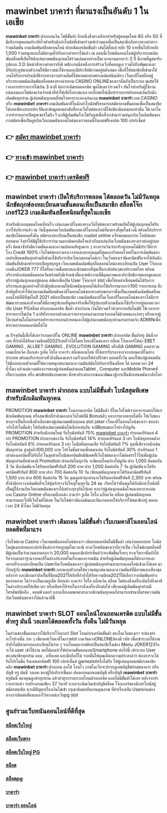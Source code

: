 # mawinbet บาคาร่า  ที่มาแรงเป็นอันดับ 1 ในเอเชีย

**mawinbet บาคาร่า** ฝากถอนเงิน ไม่มีขั้นต่ำ  อีกหนึ่งสิ่งทางเลือกสำหรับผู้คนยุคใหม่ 4G หรือ 5G ที่มีบริการสุดแสนประทับใจสำหรับนักล่าโบนัสที่เข้ามาร่วมเข้าร่วมมาเพื่อเป็นสมาชิกกับทางทางค่ายเราร่วมเดิมพัน เกมเดิมพันสล็อตออนไลน์ ฝากเติมเครดิตขั้นต่ำ เล่นได้ตั้งแต่ หลัก 10 บาทขึ้นไปถึงหลัก 1,000 ร่วมสนุกแบบไม่มีสะดุดไปกับทางค่ายเราได้แล้ว ณ ตอนนี้เว็บพนันออนไลน์ผู้บริการเกมเดิมพันสล็อตที่เปิดให้นักเล่นเกมพนันทุกคนได้ร่วมเล่นมาอย่างเป็นเวลานานมากกว่า 3 ปี มีภาพที่ดูสมจริง รูปแบบ 3 D
มิหนำซ้ำทางค่ายเรายังมี พนักงานมือหนึ่งการสร้างเว็บที่คอยดูเล  รวมไปถึงพัฒนาและปรับปรุงรูปแบบตัวเกมให้มีความน่าใช้งานและมีประสิทธิภาพอยู่สม่ำเสมอ เพื่อที่ให้สมาชิกที่เข้ามาใช้งานได้รับการปรนนิบัติจากทางเราอย่างเต็มที่ไม่ขาดตกบกพร่องแม้แต่นิดเดียว เว็บคาสิโนสล็อตผู้บริการเกมพนันเดิมพันสล็อตของทางค่ายเกม CASINO ONLINEของเรานั้นยังเป็นระบบ autoใช้เวลาการทำรายการไม่เกิน 3 นาที ต่อการเติมยอดเครดิต พูดได้เลยว่ารวดเร็ว ทันใจสำหรับผู้ใช้งานแน่นอนและไม่ต้องแจ้งเจ้าหน้าที่ทำให้เสียโอกาสและเวลาอีกต่อไปเมื่อทำรายการฝากยอดเงินกับนักเดิมพันทุกท่าน
ผู้เล่นพนันทุกคนที่สนใจอยากจะลองเล่นเกม **mawinbet บาคาร่า** เกม CASINO  หรือ ***mawinbet บาคาร่า*** เกมเดิมพันคาสิโนนักล่าโบนัสฟรีสามารถสมัครตามขั้นตอนเพื่อเป็นสมาชิกได้เลยเพียงกรอกประวัติและข้อมูลตามลำดับที่ทางเว็บไซต์ของเรามีให้เพียงนิดหน่อยเท่านั้น ใช้เวลาในการทำรายการเปิดยูสเซอร์ไม่ถึง 1 นาทีผู้เดิมพันก็จะได้รับยูสเพื่อที่จะเข้ามาร่วมสนุกกับเว็บเดิมพันของเราสมัครเพื่อเปิดยูสกับเว็บเกมพนันออนไลน์ของเราตอนนี้รับเลยฟรีเครดิต 100 เปอร์เซ็นต์ 

## 👉 [สมัคร mawinbet บาคาร่า](https://archa888.com/)
## 👉 [ทางเข้า mawinbet บาคาร่า](https://archa888.com/)
## 👉 [mawinbet บาคาร่า เครดิตฟรี](https://archa888.com/)

## mawinbet บาคาร่า เปิดให้บริการตลอด ได้ตลอดวัน ไม่มีวันหยุดนักขัตฤกษ์ลงทะเบียนตามขั้นตอนเพื่อเป็นสมาชิก สล็อตโจ๊กเกอร์123 เกมเดิมพันสล็อตนิยมที่สุดในเอเชีย

สำหรับนักลงทุนคนไหนที่สนใจ เล่นเกมคาสิโนของทางเว็บไซต์ของเราพร้อมเปิดให้ผู้เล่นทุกคนได้รับการให้บริการแล้ว ณ วันนี้สุดยอดเว็บเดิมพันเกมคาสิโนออนไลน์ที่มาแรงที่สุดในช่วงนี้ พร้อมให้บริการสมาชิกได้ตลอดทั้งคืน สมัครลงทะเบียนเป็นสมาชิก เกมslot online แจ็กพอตแตกง่าย โบนัสแตกบ่อยมาก จึงทำให้มีผู้ใช้บริการจำนวนมากติดอกติดใจแล้วกับมาเล่นกับเว็บพนันของทางเราต่ออยู่บ่อยครั้ง มิหนำซ้ำยังมีความมั่นคงและความปลอดภัยสูงมาก ๆ ทางการเงินจ่ายจริงทุกยอดไม่มีประวัติการโกง Credit 100% เว็บไซต์ของเราครบวงจรและครอบคลุมที่สุดและยังตอบโจทย์ในการเดิมพันของเหล่าเซียนพนันทุกท่านที่เข้ามาใช้บริการกับเว็บเกมออนไลน์เรา
ในเว็บของเรามีเครดิตฟรีแจกให้กับนักเดิมพันที่เข้ามาทำรายกเปิดยูสทุกยูส เว็บเกมพนันเดิมพันสล็อตออนไลน์ลงทะเบียนเปิด User โจ๊กเกอเกมมิ่งJOKER 777 ที่ได้รับความชื่นชอบและนิยมมากที่สุดเป็นระดับต้นๆของประเทศไทย พร้อมบริการนักเล่นพนันตลอดวันพร้อมยังมีเจ้าหน้าที่และพนักงานที่มีคุณภาพและประสิทธิภาพคอยดูแลและบริการผู้เล่นทุกคนอยู่ตลอด สมัครเพื่อเปิด User โจ๊กเกอร์ slot เพื่อให้เหล่าเซียนพนันได้รับการบริการและดูแลอย่างทั่วถึงมีรูปแบบเกมให้นักพนันทุกคนได้เลือกใช้บริการมากกว่า100 รายการเกม
สิ่งสำคัญที่จะทำให้ค่ายเกมเดิมพันพนันคาสิโนออนไลน์ของทางค่ายของเรานั้นเป็นเกมพนันเดิมพันสล็อตออนไลน์ที่ดีที่สุดในปี 2021 สมัครเป็นสมาชิก  เกมเดิมพันคาสิโนเว็บคาสิโนออนไลน์ของเราได้มีการพัฒนาระบบและตัวเกมให้มีภาพรูปแบบที่ดูสมจจริงเพื่อให้รูปแบบตัวเกมนั้นน่าใช้บริการอยู่ตลอดเวลา เปิด User PGสล็อต ฝากถอนเครดิต ขั้นต่ำ ฝาก/ถอน เงินได้รวดเร็วด้วยระบบอัตโนมัติ ใช้เวลาการทำรายการไม่เกิน 1 นาทีทั้งรายการฝากและรายการถอนสามารถแจ้งถอนได้ด้วยตนเองง่ายๆ หรือหากผู้ใช้งานท่านใดไม่สามารถทำรายการถอนด้วยตนเองได้ผู้เล่นเกมพนันทุกท่านสามารถแจ้ง ADMINเพื่อทำรายการถอนเครดิตให้ได้

ณ ปัจจุบันนี้เชื่อได้เลยว่าเกมคาสิโน ONLINE **mawinbet บาคาร่า** ฝากเครดิต ขั้นต่ำทรู มันนี่วอเลท ที่กำลังได้รับความนิยมปี2021เลยก็ว่าได้โดยเว็บคาสิโนของเรา สล็อต โจ๊กเกอร์ได้นำ EBET GAMING , ALLBET GAMING , EVOLUTION GAMING หรือSA GAMING แหล่งรวมเกมแบ็กแจ๊ค ป๊อกเด้ง รูเล็ต ไฮโล บาคาร่า สล็อตออนไลน์ ที่ได้การรับรองจากจากบ่อนคาสิโนต่างประเทศ พร้อมบริการอย่างทั่วถึงมั่นคงและรวดเร็วคอยให้คำปรึกษา ตลอดทั้งวัน มอบให้แก่ผู้เล่นพนัน ได้มีออกแบบตัวเกมที่ให้ความสนุกสนานและความมันส์มันไปกับการปั่นสล็อต ได้ ตลอดเวลา 24 ชั่วโมง แล้วแต่ความต้องการของผู้เล่นพนันผ่านบนTablet , Computer และMobile Phoneที่เป็นระบบios หรือ androidแบบพกพา ศึกษาประสบการณ์และพัฒนาสู่การเป็นนักเล่นพนันระดับโลก

## mawinbet บาคาร่า ฝากถอน แบบไม่มีขั้นต่ำ โบนัสสุดพิเศษสำหรับนักเดิมพันทุกคน

 PROMOTION  **mawinbet บาคาร่า** โอนถอนเครดิต ไม่มีขั้นต่ำ ที่ในเว็บไซต์เราอยากจะมอบให้แก่  นักเดิมพันทุกคน หรือสมาชิกที่กำลังมองหาเว็บไซต์ที่มี Bonusดีๆ และการแจกแบบไม่กั๊ก ให้เว็บของทางเราเป็นอีกหนึ่งตัวเลือกของผู้เล่นเกมพนันทุกคน slot joker เว็บคาสิโนออนไลน์ของเรา ขอกล่าวกับโปรโมชั่นดีๆ ให้กับนักเล่นเกมพนันได้เลือกเล่นกัน จะมีBonusอะไรบ้างไปดูกัน
 PROMOTION สำหรับนักเล่นใหม่ รับโบนัสทันที 75% [mawinbet บาคาร่า](https://archa888.com/) ทำยอดเทิร์นแค่ 4 เท่า
 PROMOTION ฝากแรกของวัน รับโบนัสทันที 14% ทำยอดเทิร์นแค่ 3 เท่า
โบนัสทุกยอดฝาก รับโบนัสทันที 6% ทำยอดเทิร์นแค่ 3 เท่า
โบนัสคืนยอดเสีย รับโบนัสทันที 7% ทุนที่เสียจากนักเดิมพันทุกท่าน สูงสุดถึง100,000 บาท
โปรโมชั่นชวนเพื่อนมาเล่น รับโบนัสทันที 30% ทำเทิร์นแค่ 1 เท่าของเครดิตที่ได้รับไป
ในสุดท้ายโบนัสเครดิตสิทธิพิเศษที่เว็บไซต์ของเราได้คัดสรรไว้ให้เพื่อผู้เดิมพันทุกท่านที่หน้าตาดี  Promotion ฝากเล่นในทุกวัน จะมีแบบไหนบ้างไปดูกัน
ฝาก 1,000 ติดต่อกัน 3 วัน นักเดิมพันจะได้รับเครดิตฟรีทันที 200 บาท
ฝาก 1,000 ติดต่อกัน 7 วัน ผู้เดิมพันจะได้รับเครดิตฟรีทันที 800 บาท
ฝาก 700 ติดต่อกัน 10 วัน เซียนพนันทุกคนจะได้รับเครดิตฟรีทันที 1,500 บาท
ฝาก 600 ติดต่อกัน 15 วัน คุณลูกค้าทุกท่านจะได้รับเครดิตฟรีทันที 2,300 บาท
พร้อมทั้งยังมีการวางเดิมพันที่จะได้ลุ้นรับรางวัลใหญ่ในทุกวัน 24 ชม. เรียกได้ว่าคืนทุนให้กับนักล่าโบนัสที่เป็นผู้ใช้งานกับเว็บเกมพนันของเราได้อย่างจุกๆกันไปเลย หากว่าผู้เล่นทุกคนติดใจและอยากจะเล่น เกม  Casino Online หรือเกมป๊อกเด้ง บาคาร่า รูเล็ต ไฮโล แบ็กแจ๊ค สล็อต ผู้เล่นพนันทุกคนสามารถแตะไปที่เว็บไซต์ได้เลย ในเว็บไซต์เรามีแอดมินและทีมงานคอยให้บริการให้สมาชิกอยู่ ตลอดเวลา 24 ชั่วโมง ไม่มีวันหยุด

## mawinbet บาคาร่า เติมถอน ไม่มีขั้นต่ำ  เว็บเกมคาสิโนออนไลน์ ยอดฮิตที่มาแรง

เว็บไซต์เกม Casino เว็บเกมพนันออนไลน์ของเรา เติมถอนเครดิตไม่มีขั้นต่ำ เล่นง่ายแตกบ่อย โบนัสใหญ่แตกบ่อยและเปอร์เซ็นต์การจ่ายสูงสุดในเวลานี ทางเว็บพนันของเราถือว่าเป็น เว็บไซต์เกมสล็อตที่มีผู้เล่นเป็นจำนวนมากมากกว่า 20,000 คนและมีเปอร์เซ็นต์ว่าจะเพิ่มขึ้นเรื่อยๆ ทางเว็บเรานั้นยังได้รับจากมาตราฐานจากคาสิโนต่างประเทศในเรื่องของการพนัน สำหรับผู้เดิมพันทุกคนที่ต้องการและอยากที่จะลงทะเบียนเปิด Userกับเว็บพนันของเรา ผู้เล่นพนันทุกท่านสามารถแอดไลน์เข้ามาได้เลย
	มาเรียนรู้กับ **mawinbet บาคาร่า** ออกแบบตัวเกมให้ความสนุกสนานและความมันส์ที่มีภาพและเสียงสุดอลังการ และมีเกมกำลังเป็นที่นิยม2021ให้กับที่กำลังได้รับความนิยม2021ได้เลือกวางเดิมพันอย่างหลากหลาย  ไม่ว่าจะเป็นเกมรูเล็ต  ป๊อกเด้ง บาคาร่า ไฮโล แบ็กแจ๊ค สล็อต ไม่ต้องนั่งเครื่องบินไปถึงคาสิโนต่างประเทศให้เสียเวลา หรือเสียค่าใช้จ่ายในการนั่งเครื่องอีกต่อไป เพียงแค่ผู้เดิมพันทุกท่านมีโทรศัพท์มือถือ , คอมพิวเตอร์ และแท็บเลตพกพาสะดวกนักพนันทุกคนก็สามารถเข้ามาลิ้มรสความมันกับเว็บพนันของเราได้แล้วนาทีนี้

## mawinbet บาคาร่า SLOT ออนไลน์โอนถอนเครดิต แบบไม่มีขั้นต่ำทรู มันนี่ วอเลทได้ตลอดทั้งวัน ทั้งคืน ไม่มีวันหยุด

ในส่วนของขั้นตอนการใช้บริการโจ๊กเกอร์ Slot โอนฝากเครดิตขั้นต่ำ ของในเว็บของเรา จะต้องทำอะไรบ้างนั้น ง่าย ๆ เพียงแค่เว็บคาสิโนเราslot เกมวัดดวงONLONEต้องมี รหัส เพื่อเข้าระบบใช้งาน ถ้ายังไม่มีสามารถลงทะเบียนได้ง่าย ๆ จากโหมดการสมัครเป็นสมาชิกในช่อง Menu JOKER123จึงจะได้ user เข้าใช้งาน พอได้มาแล้วให้ทำตามขั้นตอนบนSmartphone ต่อไปนี้
เข้าระบบ User  ของสมาชิกทุกท่าน คอม , แท็บเลต และมือถือก็ได้
จากนั้นให้คุณเลือกความประสงค์ว่า ต้องการจะได้รับโปรโมชั่น รับเลยเครดิตฟรี 100 เปอร์เซ็นต์ gameslotหรือไม่รับ
ให้ผู้เล่นทุกคนสมัครสมาชิก คลิก **mawinbet บาคาร่า** ฝากถอน ออโต้ โอนไว ภาพในเว็บจะปรากฏเลขบัญชีพร้อมธนาคาร หรือบัญชี ทรู มันนี่ วอเลท ของผู้ให้บริการขึ้นมา
คัดลอกหมายเลขบัญชี หรือบัญชี **mawinbet บาคาร่า** ทรูมันนี่ ของคุณลูกค้าทุกท่าน แล้วทำธุรกรรมระบบโอนฝากเครดิต แบบไม่มีขั้นต่ำได้เลย
หลังจากทำรายการแล้ว รอประมาณเพียง 37 วินาที ระบบจะเติมเงินเข้าบัญชีสล็อต โจ๊กเกอร์ของนักล่าโบนัสผู้สมัครสมาชิก
หากมีปัญหาเรื่องเงินไม่เข้า กรุณาติดต่อทีมงานคุณภาพ ที่ทำเรื่องเปิด Userผ่านช่องทางการติดต่อที่แนบเอาไว้ทางหน้าเว็บpg slot

## ศูนย์รวมเว็บพนันออนไลน์ที่ดีที่สุด

### [สล็อตเว็บใหญ่](https://archa888.com/)
### [สล็อตเว็บตรง](https://slot168boy.com/)
### [สล็อตเว็บใหญ่ PG](https://archa888.com/)
### [สล็อต](https://atom.io/themes/%E0%B8%AA%E0%B8%A5%E0%B9%87%E0%B8%AD%E0%B8%95%E3%80%90%E0%B9%80%E0%B8%A7%E0%B9%87%E0%B8%9A%20%E0%B8%AA%E0%B8%A5%E0%B9%87%E0%B8%AD%E0%B8%95%20%E0%B8%AD%E0%B8%AD%E0%B8%99%E0%B9%84%E0%B8%A5%E0%B8%99%E0%B9%8C%20%E0%B8%AD%E0%B8%B1%E0%B8%99%E0%B8%94%E0%B8%B1%E0%B8%9A%201%E3%80%91)
### [สล็อตpg](https://atom.io/themes/%E0%B8%AA%E0%B8%A5%E0%B9%87%E0%B8%AD%E0%B8%95pg%E3%80%90pg%20slot%201%20%E0%B8%9A%E0%B8%B2%E0%B8%97%E3%80%91)
### [บาคาร่า](https://atom.io/themes/%E0%B8%9A%E0%B8%B2%E0%B8%84%E0%B8%B2%E0%B8%A3%E0%B9%88%E0%B8%B2%E3%80%90%E0%B8%82%E0%B8%B1%E0%B9%89%E0%B8%99%E0%B8%95%E0%B9%88%E0%B8%B3%201%20%E0%B8%9A%E0%B8%B2%E0%B8%97%E3%80%91)
### [บาคาร่า ออนไลน์](https://atom.io/themes/%E0%B8%9A%E0%B8%B2%E0%B8%84%E0%B8%B2%E0%B8%A3%E0%B9%88%E0%B8%B2%20%E0%B8%AD%E0%B8%AD%E0%B8%99%E0%B9%84%E0%B8%A5%E0%B8%99%E0%B9%8C%E3%80%90%E0%B9%80%E0%B8%A7%E0%B9%87%E0%B8%9A%20%E0%B8%AA%E0%B8%A5%E0%B9%87%E0%B8%AD%E0%B8%95%20%E0%B8%AD%E0%B8%AD%E0%B8%99%E0%B9%84%E0%B8%A5%E0%B8%99%E0%B9%8C%20%E0%B8%AD%E0%B8%B1%E0%B8%99%E0%B8%94%E0%B8%B1%E0%B8%9A%201%E3%80%91)
